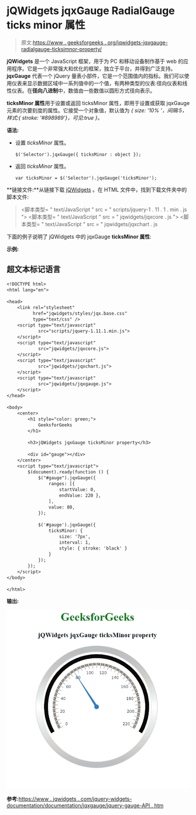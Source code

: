 # jQWidgets jqxGauge RadialGauge ticks minor 属性

> 原文:[https://www . geeksforgeeks . org/jqwidgets-jqxgauge-radialgauge-ticksimnor-property/](https://www.geeksforgeeks.org/jqwidgets-jqxgauge-radialgauge-ticksminor-property/)

**jQWidgets** 是一个 JavaScript 框架，用于为 PC 和移动设备制作基于 web 的应用程序。它是一个非常强大和优化的框架，独立于平台，并得到广泛支持。 **jqxGauge** 代表一个 jQuery 量表小部件，它是一个范围值内的指标。我们可以使用仪表来显示数据区域中一系列值中的一个值，有两种类型的仪表:径向仪表和线性仪表。在**径向八进制**中，数值由一些数值以圆形方式径向表示。

**ticksMinor 属性**用于设置或返回 ticksMinor 属性，即用于设置或获取 jqxGauge 元素的次要刻度的属性。它接受一个对象值，默认值为 *{ size: '10% '，间隔:5，样式:{ stroke: '#898989'}，可见:true }。*

**语法:**

*   设置 *ticksMinor* 属性。

    ```
    $('Selector').jqxGauge({ ticksMinor : object });  
    ```

*   返回 *ticksMinor* 属性。

    ```
    var ticksMinor = $('Selector').jqxGauge('ticksMinor');
    ```

**链接文件:**从链接下载 [jQWidgets](https://www.jqwidgets.com/download/) 。在 HTML 文件中，找到下载文件夹中的脚本文件:

> <link rel="”stylesheet”" href="”jqwidgets/styles/jqx.base.css”" type="”text/css”">
> <脚本类型= " text/JavaScript " src = " scripts/jquery-1 . 11 . 1 . min . js "></脚本类型>
> <脚本类型= " text/JavaScript " src = " jqwidgets/jqxcore . js "></脚本类型>
> <脚本类型= " text/JavaScript " src = " jqwidgets/jqxchart . js

下面的例子说明了 jQWidgets 中的 jqxGauge **ticksMinor 属性**:

**示例:**

## 超文本标记语言

```
<!DOCTYPE html>
<html lang="en">

<head>
    <link rel="stylesheet"
          href="jqwidgets/styles/jqx.base.css" 
          type="text/css" />
    <script type="text/javascript" 
            src="scripts/jquery-1.11.1.min.js">
    </script>
    <script type="text/javascript" 
            src="jqwidgets/jqxcore.js">
    </script>
    <script type="text/javascript"
            src="jqwidgets/jqxchart.js">
    </script>
    <script type="text/javascript" 
            src="jqwidgets/jqxgauge.js">
    </script>
</head>

<body>
    <center>
        <h1 style="color: green;">
            GeeksforGeeks
        </h1>

        <h3>jQWidgets jqxGauge ticksMinor property</h3>

        <div id="gauge"></div>
    </center>
    <script type="text/javascript">
        $(document).ready(function () {
            $("#gauge").jqxGauge({
                ranges: [{ 
                    startValue: 0, 
                    endValue: 220 },
                ],
                value: 80,
            });

            $('#gauge').jqxGauge({
                ticksMinor: { 
                    size: '7px', 
                    interval: 1,
                    style: { stroke: 'black' } 
                }
            });
        });
    </script>
</body>

</html>
```

**输出:**

![](img/7758d4f5d8afd467e3b08a944aaf33bb.png)

**参考:**[https://www . jqwidgets . com/jquery-widgets-documentation/documentation/jqxgauge/jquery-gauge-API . htm](https://www.jqwidgets.com/jquery-widgets-documentation/documentation/jqxgauge/jquery-gauge-api.htm)